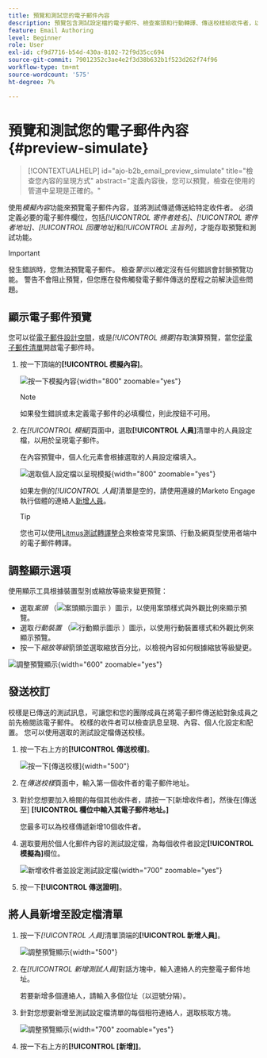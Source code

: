 ```yaml
---
title: 預覽和測試您的電子郵件內容
description: 預覽包含測試設定檔的電子郵件、檢查案頭和行動轉譯、傳送校樣給收件者，以及驗證Journey Optimizer B2B edition中的個人化。
feature: Email Authoring
level: Beginner
role: User
exl-id: cf9d7716-b54d-430a-8102-72f9d35cc694
source-git-commit: 79012352c3ae4e2f3d38b632b1f523d262f74f96
workflow-type: tm+mt
source-wordcount: '575'
ht-degree: 7%

---
```


# 預覽和測試您的電子郵件內容 {#preview-simulate}

>[!CONTEXTUALHELP]
>id="ajo-b2b_email_preview_simulate"
>title="檢查您內容的呈現方式"
>abstract="定義內容後，您可以預覽，檢查在使用的管道中呈現是正確的。"

使用&#x200B;_模擬內容_&#x200B;功能來預覽電子郵件內容，並將測試傳遞傳送給特定收件者。 必須定義必要的電子郵件欄位，包括&#x200B;_[!UICONTROL 寄件者姓名]_、_[!UICONTROL 寄件者地址]_、_[!UICONTROL 回覆地址]_&#x200B;和&#x200B;_[!UICONTROL 主旨列]_，才能存取預覽和測試功能。

>[!IMPORTANT]
>
>發生錯誤時，您無法預覽電子郵件。 檢查&#x200B;_警示_&#x200B;以確定沒有任何錯誤會封鎖預覽功能。 警告不會阻止預覽，但您應在發佈觸發電子郵件傳送的歷程之前解決這些問題。

## 顯示電子郵件預覽

您可以從[電子郵件設計空間](./email-authoring.md)，或是&#x200B;_[!UICONTROL 摘要]_&#x200B;存取演算預覽，當您[從電子郵件清單](./emails-list.md#edit-emails)開啟電子郵件時。

1. 按一下頂端的&#x200B;**[!UICONTROL 模擬內容]**。

   ![按一下模擬內容](assets/email-simulate-content.png){width="800" zoomable="yes"}

   >[!NOTE]
   >
   >如果發生錯誤或未定義電子郵件的必填欄位，則此按鈕不可用。

1. 在&#x200B;_[!UICONTROL 模擬]_&#x200B;頁面中，選取&#x200B;**[!UICONTROL 人員]**&#x200B;清單中的人員設定檔，以用於呈現電子郵件。

   在內容預覽中，個人化元素會根據選取的人員設定檔填入。

   ![選取個人設定檔以呈現模擬](./assets/email-simulate-content-preview.png){width="800" zoomable="yes"}

   如果左側的&#x200B;_[!UICONTROL 人員]_&#x200B;清單是空的，請使用連線的Marketo Engage執行個體的連絡人[新增人員](#add-people-to-the-profiles-list)。

   >[!TIP]
   >
   >您也可以使用[Litmus測試轉譯整合](./email-test-rendering.md)來檢查常見案頭、行動及網頁型使用者端中的電子郵件轉譯。

## 調整顯示選項

使用顯示工具根據裝置型別或縮放等級來變更預覽：

* 選取&#x200B;_案頭_ （![案頭顯示圖示](../../assets/do-not-localize/icon-device-desktop.svg) ）圖示，以使用案頭樣式與外觀比例來顯示預覽。
* 選取&#x200B;_行動裝置_ （![行動顯示圖示](../../assets/do-not-localize/icon-device-mobile.svg) ）圖示，以使用行動裝置樣式和外觀比例來顯示預覽。
* 按一下&#x200B;_縮放等級_&#x200B;箭頭並選取縮放百分比，以檢視內容如何根據縮放等級變更。

![調整預覽顯示](assets/email-simulate-content-preview-display-options.png){width="600" zoomable="yes"}

## 發送校訂

校樣是已傳送的測試訊息，可讓您和您的團隊成員在將電子郵件傳送給對象成員之前先檢閱該電子郵件。 校樣的收件者可以檢查訊息呈現、內容、個人化設定和配置。 您可以使用選取的測試設定檔傳送校樣。

1. 按一下右上方的&#x200B;**[!UICONTROL 傳送校樣]**。

   ![按一下[傳送校樣]](assets/email-simulate-content-preview-send-proof.png){width="500"}

1. 在&#x200B;_傳送校樣_&#x200B;頁面中，輸入第一個收件者的電子郵件地址。

1. 對於您想要加入檢閱的每個其他收件者，請按一下[新增收件者]，然後在[傳送至] **[!UICONTROL 欄位中輸入其電子郵件地址。]**&#x200B;**&#x200B;**

   您最多可以為校樣傳遞新增10個收件者。

1. 選取要用於個人化郵件內容的測試設定檔，為每個收件者設定&#x200B;**[!UICONTROL 模擬為]**&#x200B;欄位。

   ![新增收件者並設定測試設定檔](assets/email-simulate-content-preview-send-proof-recipients.png){width="700" zoomable="yes"}

1. 按一下&#x200B;**[!UICONTROL 傳送證明]**。

## 將人員新增至設定檔清單

1. 按一下&#x200B;_[!UICONTROL 人員]_&#x200B;清單頂端的&#x200B;**[!UICONTROL 新增人員]**。

   ![調整預覽顯示](assets/email-simulate-content-add-people.png){width="500"}

1. 在&#x200B;_[!UICONTROL 新增測試人員]_&#x200B;對話方塊中，輸入連絡人的完整電子郵件地址。

   若要新增多個連絡人，請輸入多個位址（以逗號分隔）。

1. 針對您想要新增至測試設定檔清單的每個相符連絡人，選取核取方塊。

   ![調整預覽顯示](assets/email-simulate-content-add-people-addresses.png){width="700" zoomable="yes"}

1. 按一下右上方的&#x200B;**[!UICONTROL [新增]]**。
